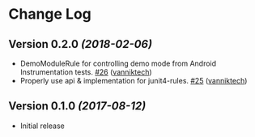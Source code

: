 # Change Log

Version 0.2.0 *(2018-02-06)*
----------------------------

- DemoModuleRule for controlling demo mode from Android Instrumentation tests. [\#26](https://github.com/vanniktech/junit-rules/pull/26) ([vanniktech](https://github.com/vanniktech))
- Properly use api & implementation for junit4-rules. [\#25](https://github.com/vanniktech/junit-rules/pull/25) ([vanniktech](https://github.com/vanniktech))

Version 0.1.0 *(2017-08-12)*
----------------------------

- Initial release
